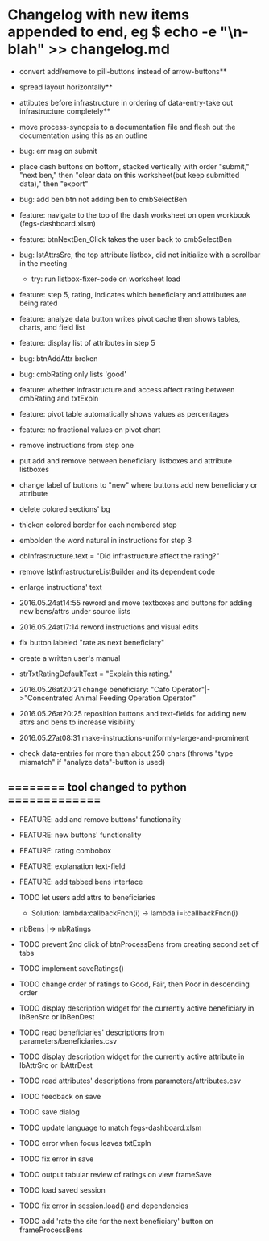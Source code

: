 # Changelog with new items appended to end, eg $ echo -e "\n- blah" >> changelog.md
- convert add/remove to pill-buttons instead of arrow-buttons**

- spread layout horizontally**

- attibutes before infrastructure in ordering of data-entry-take out infrastructure completely**

- move process-synopsis to a documentation file and flesh out the documentation using this as an outline

- bug: err msg on submit

- place dash buttons on bottom, stacked vertically with order "submit," "next ben," then "clear data on this worksheet(but keep submitted data)," then "export"

- bug: add ben btn not adding ben to cmbSelectBen

- feature: navigate to the top of the dash worksheet on open workbook (fegs-dashboard.xlsm)

- feature: btnNextBen_Click takes the user back to cmbSelectBen

- bug: lstAttrsSrc, the top attribute listbox, did not initialize with a scrollbar in the meeting
  - try: run listbox-fixer-code on worksheet load

- feature: step 5, rating, indicates which beneficiary and attributes are being rated

- feature: analyze data button writes pivot cache then shows tables, charts, and field list

- feature: display list of attributes in step 5

- bug: btnAddAttr broken

- bug: cmbRating only lists 'good'

- feature: whether infrastructure and access affect rating between cmbRating and txtExpln

- feature: pivot table automatically shows values as percentages

- feature: no fractional values on pivot chart

- remove instructions from step one

- put add and remove between beneficiary listboxes and attribute listboxes

- change label of buttons to "new" where buttons add new beneficiary or attribute 

- delete colored sections' bg

- thicken colored border for each nembered step

- embolden the word natural in instructions for step 3

- cbInfrastructure.text = "Did infrastructure affect the rating?"

- remove lstInfrastructureListBuilder and its dependent code

- enlarge instructions' text

- 2016.05.24at14:55 reword and move textboxes and buttons for adding new bens/attrs under source lists 

- 2016.05.24at17:14 reword instructions and visual edits 

- fix button labeled "rate as next beneficiary"

- create a written user's manual

- strTxtRatingDefaultText = "Explain this rating."

- 2016.05.26at20:21 change beneficiary: "Cafo Operator"|->"Concentrated Animal Feeding Operation Operator" 

- 2016.05.26at20:25 reposition buttons and text-fields for adding new attrs and bens to increase visibility 

- 2016.05.27at08:31 make-instructions-uniformly-large-and-prominent 

- check data-entries for more than about 250 chars (throws "type mismatch" if "analyze data"-button is used)

## ======== tool changed to python =============

- FEATURE: add and remove buttons' functionality

- FEATURE: new buttons' functionality

- FEATURE: rating combobox

- FEATURE: explanation text-field

- FEATURE: add tabbed bens interface

- TODO let users add attrs to beneficiaries

  - Solution: lambda:callbackFncn(i) -> lambda i=i:callbackFncn(i)

- nbBens |-> nbRatings

- TODO prevent 2nd click of btnProcessBens from creating second set of tabs

- TODO implement saveRatings()

- TODO change order of ratings to Good, Fair, then Poor in descending order

- TODO display description widget for the currently active beneficiary in lbBenSrc or lbBenDest

- TODO read beneficiaries' descriptions from parameters/beneficiaries.csv

- TODO display description widget for the currently active attribute in lbAttrSrc or lbAttrDest

- TODO read attributes' descriptions from parameters/attributes.csv

- TODO feedback on save

- TODO save dialog

- TODO update language to match fegs-dashboard.xlsm

- TODO error when focus leaves txtExpln

- TODO fix error in save

- TODO output tabular review of ratings on view frameSave

- TODO load saved session

- TODO fix error in session.load() and dependencies

- TODO add 'rate the site for the next beneficiary' button on frameProcessBens
